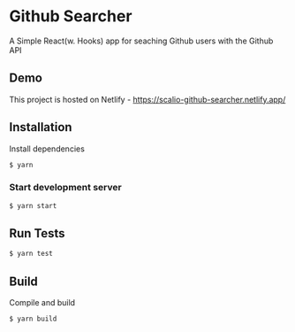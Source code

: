 # Github Searcher

A Simple React(w. Hooks) app for seaching Github users with the Github API

## Demo

This project is hosted on Netlify -
https://scalio-github-searcher.netlify.app/

## Installation

Install dependencies

```sh
$ yarn
```

### Start development server

```sh
$ yarn start
```

## Run Tests

```sh
$ yarn test
```

## Build

Compile and build

```sh
$ yarn build
```
